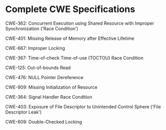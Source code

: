 

# Complete CWE Specifications

CWE-362: Concurrent Execution using Shared Resource with Improper Synchronization ('Race Condition')

CWE-401: Missing Release of Memory after Effective Lifetime

CWE-667: Improper Locking

CWE-367: Time-of-check Time-of-use (TOCTOU) Race Condition

CWE-125: Out-of-bounds Read

CWE-476: NULL Pointer Dereference

CWE-909: Missing Initialization of Resource

CWE-364: Signal Handler Race Condition

CWE-403: Exposure of File Descriptor to Unintended Control Sphere ('File Descriptor Leak')

CWE-609: Double-Checked Locking